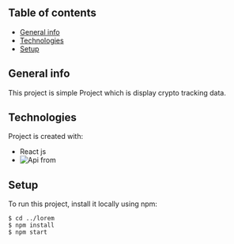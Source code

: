 ## Table of contents
* [General info](#general-info)
* [Technologies](#technologies)
* [Setup](#setup)

## General info
This project is simple Project which is display crypto tracking data.
	
## Technologies
Project is created with:
* React js
* ![ Api from ](https://www.coingecko.com/en/api/documentation)

	
## Setup
To run this project, install it locally using npm:

```
$ cd ../lorem
$ npm install
$ npm start
```
